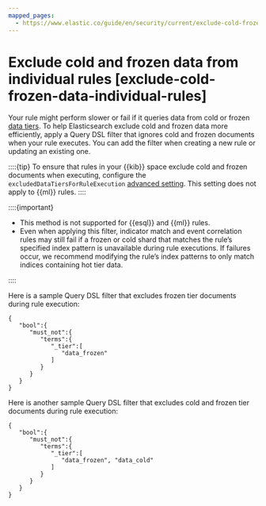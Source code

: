 ```yaml
---
mapped_pages:
  - https://www.elastic.co/guide/en/security/current/exclude-cold-frozen-data-individual-rules.html
---
```


# Exclude cold and frozen data from individual rules [exclude-cold-frozen-data-individual-rules]

Your rule might perform slower or fail if it queries data from cold or frozen [data tiers](../../../manage-data/lifecycle/data-tiers.md). To help Elasticsearch exclude cold and frozen data more efficiently, apply a Query DSL filter that ignores cold and frozen documents when your rule executes. You can add the filter when creating a new rule or updating an existing one.

::::{tip} 
To ensure that rules in your {{kib}} space exclude cold and frozen documents when executing, configure the `excludedDataTiersForRuleExecution` [advanced setting](../get-started/configure-advanced-settings.md#exclude-cold-frozen-data-rule-executions). This setting does not apply to {{ml}} rules.
::::


::::{important} 
* This method is not supported for {{esql}} and {{ml}} rules.
* Even when applying this filter, indicator match and event correlation rules may still fail if a frozen or cold shard that matches the rule’s specified index pattern is unavailable during rule executions. If failures occur, we recommend modifying the rule’s index patterns to only match indices containing hot tier data.

::::


Here is a sample Query DSL filter that excludes frozen tier documents during rule execution:

```console
{
   "bool":{
      "must_not":{
         "terms":{
            "_tier":[
               "data_frozen"
            ]
         }
      }
   }
}
```

Here is another sample Query DSL filter that excludes cold and frozen tier documents during rule execution:

```console
{
   "bool":{
      "must_not":{
         "terms":{
            "_tier":[
               "data_frozen", "data_cold"
            ]
         }
      }
   }
}
```

